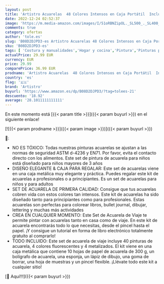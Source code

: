 ```yaml
---
layout: post
title: 'Artistro Acuarelas  48 Colores Intensos en Caja Portátil  Incluye Colores Metalizados y Fluorescentes. Kit Acuarela de Viaje Ideal para Artistas  Principiantes y Aficionados a la Pintura'
date: 2022-12-24 02:52:37
image: 'https://m.media-amazon.com/images/I/51oRBNZipOL._SL500_._SL400_.jpg'
comments: true
category: ofertas
author: 'tole.es'
slug: 'B08D2DJPD3-es Artistro Acuarelas 48 Colores Intensos en Caja Portátil...'
sku: 'B08D2DJPD3-es'
tags: [ 'Costura y manualidades','Hogar y cocina','Pintura','Pinturas para manualidades','acuarelas','artistro','🇪🇸', ]
actualPrice: 29.99 EUR
currency: EUR
price: 29.99
comparePrice: 36.99 EUR
prodname: 'Artistro Acuarelas  48 Colores Intensos en Caja Portátil  Incluye Colores Metalizados y Fluorescentes. Kit Acuarela de Viaje Ideal para Artistas  Principiantes y Aficionados a la Pintura'
country: 'es'
flag: '🇪🇸'
brand: 'Artistro'
buyurl: 'https://www.amazon.es/dp/B08D2DJPD3/?tag=tolees-21'
descuento: '18.92'
average: '28.1011111111111'
---
```


En este momento está [{{< param title >}}]({{< param buyurl >}}) en el siguiente enlace!

[![{{< param prodname >}}]({{< param image >}})]({{< param buyurl >}})

🔎:

- NO ES TÓXICO: Todas nuestras pinturas acuarelas se ajustan a las normas de seguridad ASTM d-4236 y EN71. Por favor, evita el contacto directo con los alimentos. Este set de pintura de acuarela para niños está diseñado para niños mayores de 3 años
- DISEÑO ELEGANTE & CAJA PARA REGALAR: Este set de acuarelas viene en una caja metálica muy elegante y práctica. Puedes regalar este kit de acuarelas a profesionales o a principiantes. Es un set de acuarelas para niños y para adultos
- SET DE ACUARELA DE PRIMERA CALIDAD: Consigue que tus acuarelas cobren vida con estos colores tan intensos. Este kit de acuarelas ha sido diseñado tanto para principiantes como para profesionales. Estas acuarelas son perfectas para colorear libros, bullet journal, dibujar, lettering y muchas más actividades
- CREA EN CUALQUIER MOMENTO: Este Set de Acuarela de Viaje te permite pintar con acuarelas tanto en casa como de viaje. En este kit de acuarela encontrarás todo lo que necesitas, desde el pincel hasta el papel. ¡Y consigue un tutorial en forma de libro electrónico totalmente gratuito al comprarlo!
- TODO INCLUIDO: Este set de acuarela de viaje incluye 40 pinturas de acuarela, 4 colores fluorescentes y 4 metalizados. El kit viene en una caja metálica que contiene 10 hojas de papel de acuarela de 300 g, un bolígrafo de acuarela, una esponja, un lápiz de dibujo, una goma de borrar, una hoja de muestras y un pincel flexible. ¡Llévate todo este kit a cualquier sitio!

[🛒 Aquí!!!]({{< param buyurl >}})
